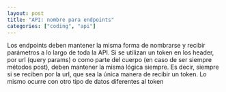 ```yaml
---
layout: post
title: "API: nombre para endpoints"
categories: ["coding", "api"]
---
```


Los endpoints deben mantener la misma forma de nombrarse y recibir parámetros a lo<!--more--> largo de toda la API. Si se utilizan un token en los header, por url (query params) o como parte del cuerpo (en caso de ser siempre métodos post), deben mantener la misma lógica siempre. Es decir, siempre si se reciben por la url, que sea la única manera de recibir un token. Lo mismo ocurre con otro tipo de datos diferentes al token
